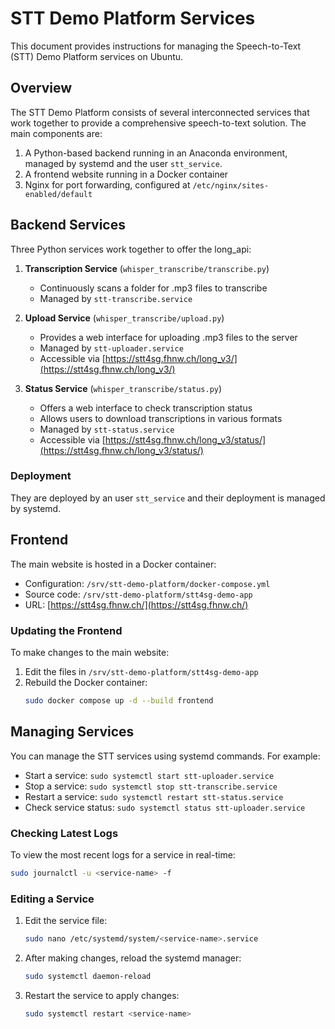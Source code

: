 # STT Demo Platform Services

This document provides instructions for managing the Speech-to-Text (STT) Demo Platform services on Ubuntu.

## Overview

The STT Demo Platform consists of several interconnected services that work together to provide a comprehensive speech-to-text solution. The main components are:

1. A Python-based backend running in an Anaconda environment, managed by systemd and the user `stt_service`.
2. A frontend website running in a Docker container
3. Nginx for port forwarding, configured at `/etc/nginx/sites-enabled/default`

## Backend Services

Three Python services work together to offer the long_api:

1. **Transcription Service** (`whisper_transcribe/transcribe.py`)
   - Continuously scans a folder for .mp3 files to transcribe
   - Managed by `stt-transcribe.service`

2. **Upload Service** (`whisper_transcribe/upload.py`)
   - Provides a web interface for uploading .mp3 files to the server
   - Managed by `stt-uploader.service`
   - Accessible via [https://stt4sg.fhnw.ch/long_v3/](https://stt4sg.fhnw.ch/long_v3/)

3. **Status Service** (`whisper_transcribe/status.py`)
   - Offers a web interface to check transcription status
   - Allows users to download transcriptions in various formats
   - Managed by `stt-status.service`
   - Accessible via [https://stt4sg.fhnw.ch/long_v3/status/](https://stt4sg.fhnw.ch/long_v3/status/)

### Deployment
They are deployed by an user `stt_service` and their deployment is managed by systemd.

## Frontend

The main website is hosted in a Docker container:

- Configuration: `/srv/stt-demo-platform/docker-compose.yml`
- Source code: `/srv/stt-demo-platform/stt4sg-demo-app`
- URL: [https://stt4sg.fhnw.ch/](https://stt4sg.fhnw.ch/)

### Updating the Frontend

To make changes to the main website:

1. Edit the files in `/srv/stt-demo-platform/stt4sg-demo-app`
2. Rebuild the Docker container:
   ```bash
   sudo docker compose up -d --build frontend
   ```

## Managing Services
You can manage the STT services using systemd commands. For example:

- Start a service: `sudo systemctl start stt-uploader.service`
- Stop a service: `sudo systemctl stop stt-transcribe.service`
- Restart a service: `sudo systemctl restart stt-status.service`
- Check service status: `sudo systemctl status stt-uploader.service`

### Checking Latest Logs

To view the most recent logs for a service in real-time:

```bash
sudo journalctl -u <service-name> -f
```

### Editing a Service

1. Edit the service file:
   ```bash
   sudo nano /etc/systemd/system/<service-name>.service
   ```
2. After making changes, reload the systemd manager:
   ```bash
   sudo systemctl daemon-reload
   ```
3. Restart the service to apply changes:
   ```bash
   sudo systemctl restart <service-name>
   ```